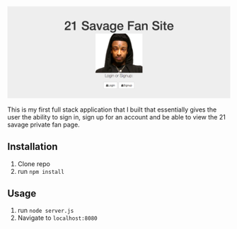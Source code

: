 ![alt tag](21SS.png)

This is my first full stack application that I built that essentially gives the user the ability to sign in, sign up for an account and be able to view the 21 savage private fan page.


## Installation

1. Clone repo
2. run `npm install`

## Usage

1. run `node server.js`
2. Navigate to `localhost:8080`

